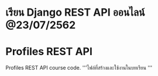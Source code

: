 # เรียน Django REST API ออนไลน์ @23/07/2562

Profiles REST API
=================
Profiles REST API course code.
'''ไฟล์ที่สร้างและใช้งานในบทเรียน
'''
